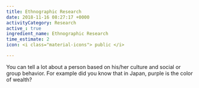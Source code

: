 ```yaml
---
title: Ethnographic Research
date: 2018-11-16 08:27:17 +0000
activityCategory: Research
active_: true
ingredient_name: Ethnographic Research
time_estimate: 2
icon: <i class="material-icons"> public </i>

---
```

You can tell a lot about a person based on his/her culture and social or group behavior. For example did you know that in Japan, purple is the color of wealth?